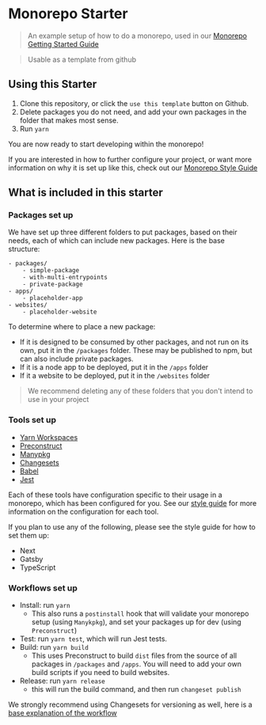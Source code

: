 # Monorepo Starter

> An example setup of how to do a monorepo, used in our [Monorepo Getting Started Guide]()

> Usable as a template from github

## Using this Starter

1. Clone this repository, or click the `use this template` button on Github.
2. Delete packages you do not need, and add your own packages in the folder that makes most sense.
3. Run `yarn`

You are now ready to start developing within the monorepo!

If you are interested in how to further configure your project, or want more information on why it is set up like this, check out our [Monorepo Style Guide](https://github.com/Thinkmill/monorepo)

## What is included in this starter

### Packages set up

We have set up three different folders to put packages, based on their needs, each of which can include new packages. Here is the base structure:

```
- packages/
    - simple-package
    - with-multi-entrypoints
    - private-package
- apps/
    - placeholder-app
- websites/
    - placeholder-website
```

To determine where to place a new package:

- If it is designed to be consumed by other packages, and not run on its own, put it in the `/packages` folder. These may be published to npm, but can also include private packages.
- If it is a node app to be deployed, put it in the `/apps` folder
- If it a website to be deployed, put it in the `/websites` folder

> We recommend deleting any of these folders that you don't intend to use in your project

### Tools set up

- [Yarn Workspaces](https://legacy.yarnpkg.com/en/docs/workspaces/)
- [Preconstruct](https://preconstruct.tools/)
- [Manypkg](https://github.com/thinkmill/manypkg)
- [Changesets](https://github.com/changesets/changesets)
- [Babel](https://babeljs.io/)
- [Jest](https://jestjs.io/)

Each of these tools have configuration specific to their usage in a monorepo, which has been configured for you. See our [style guide](https://github.com/Thinkmill/monorepo) for more information on the configuration for each tool.

If you plan to use any of the following, please see the style guide for how to set them up:

- Next
- Gatsby
- TypeScript

### Workflows set up

- Install: run `yarn`
  - This also runs a `postinstall` hook that will validate your monorepo setup (using `Manykpkg`), and set your packages up for dev (using `Preconstruct`)
- Test: run `yarn test`, which will run Jest tests.
- Build: run `yarn build`
  - This uses Preconstruct to build `dist` files from the source of all packages in `/packages` and `/apps`. You will need to add your own build scripts if you need to build websites.
- Release: run `yarn release`
  - this will run the build command, and then run `changeset publish`

We strongly recommend using Changesets for versioning as well, here is a [base explanation of the workflow](https://github.com/atlassian/changesets/blob/master/docs/intro-to-using-changesets.md)

